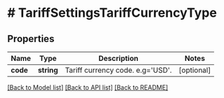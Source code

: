 # # TariffSettingsTariffCurrencyType

## Properties

Name | Type | Description | Notes
------------ | ------------- | ------------- | -------------
**code** | **string** | Tariff currency code. e.g&#x3D;&#39;USD&#39;. | [optional]

[[Back to Model list]](../../README.md#models) [[Back to API list]](../../README.md#endpoints) [[Back to README]](../../README.md)

